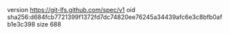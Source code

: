 version https://git-lfs.github.com/spec/v1
oid sha256:d684fcb7721399f1372fd7dc74820ee76245a34439afc6e3c8bfb0afb1e3c398
size 688
